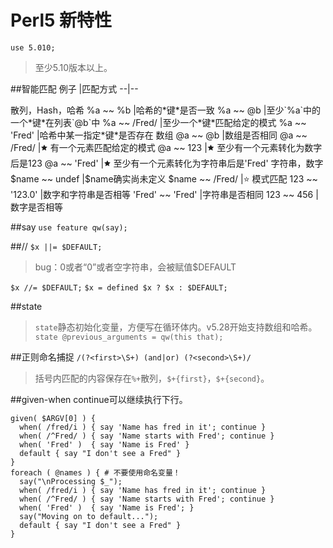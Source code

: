 # Perl5 新特性

`use 5.010;`
>至少5.10版本以上。

##智能匹配
例子 	|匹配方式
--|--
<td bgcolor=#FFA500>散列，Hash，哈希
%a ~~ %b 	|哈希的*键*是否一致
%a ~~ @b 	|至少`%a`中的一个*键*在列表`@b`中
%a ~~ /Fred/ 	|至少一个*键*匹配给定的模式
%a ~~ 'Fred' 	|哈希中某一指定*键*是否存在
<td bgcolor=#FFA500>数组
@a ~~ @b 	|数组是否相同
@a ~~ /Fred/ 	|🟊 有一个元素匹配给定的模式
@a ~~ 123 	|🟊 至少有一个元素转化为数字后是123
@a ~~ 'Fred' 	|🟊 至少有一个元素转化为字符串后是'Fred'
<td bgcolor=#FFA500>字符串，数字
$name ~~ undef 	|$name确实尚未定义
$name ~~ /Fred/ 	|⭐ 模式匹配
123 ~~ '123.0' 	|数字和字符串是否相等
'Fred' ~~ 'Fred' 	|字符串是否相同
123 ~~ 456 	|数字是否相等

##say
`use feature qw(say);`

##//
`$x ||= $DEFAULT;`
>bug：0或者“0”或者空字符串，会被赋值$DEFAULT

`$x //= $DEFAULT;`
`$x = defined $x ? $x : $DEFAULT;`

##state
>`state`静态初始化变量，方便写在循环体内。v5.28开始支持数组和哈希。
`state @previous_arguments = qw(this that);`

##正则命名捕捉
`/(?<first>\S+) (and|or) (?<second>\S+)/`
>括号内匹配的内容保存在`%+`散列，`$+{first}`，`$+{second}`。

##given-when
continue可以继续执行下行。
```
given( $ARGV[0] ) {
  when( /fred/i ) { say 'Name has fred in it'; continue }
  when( /^Fred/ ) { say 'Name starts with Fred'; continue }
  when( 'Fred' )  { say 'Name is Fred' }
  default { say "I don't see a Fred" }
}
foreach ( @names ) { # 不要使用命名变量！
  say("\nProcessing $_");
  when( /fred/i ) { say 'Name has fred in it'; continue }
  when( /^Fred/ ) { say 'Name starts with Fred'; continue }
  when( 'Fred' )  { say 'Name is Fred'; }
  say("Moving on to default...");
  default { say "I don't see a Fred" }
}
```